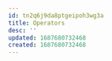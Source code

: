 ```yaml
---
id: tn2q6j9da8ptgeipoh3wg3a
title: Operators
desc: ''
updated: 1687680732468
created: 1687680732468
---
```

